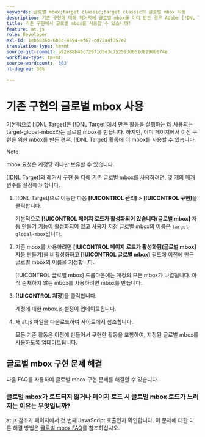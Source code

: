 ```yaml
---
keywords: 글로벌 mbox;target classic;target classic의 글로벌 mbox 사용
description: 기존 구현에 대해 페이지에 글로벌 mbox를 이미 만든 경우 Adobe [!DNL Target] 활동에 기존 글로벌 mbox를 사용하는 방법을 알아봅니다.
title: 기존 구현에서 글로벌 mbox를 사용할 수 있습니까?
feature: at.js
role: Developer
exl-id: 1eb6836b-6b3c-4494-af67-cd72a4f357e2
translation-type: tm+mt
source-git-commit: a92e88b46c72971d5d3c752593d651d8290b674e
workflow-type: tm+mt
source-wordcount: '303'
ht-degree: 36%

---
```


# 기존 구현의 글로벌 mbox 사용

기본적으로 [!DNL Target]은 [!DNL Target]에서 만든 활동을 실행하는 데 사용되는 target-global-mbox라는 글로벌 mbox를 만듭니다. 하지만, 이미 페이지에서 이전 구현을 위한 mbox를 만든 경우, [!DNL Target] 활동에 이 mbox를 사용할 수 있습니다.

>[!NOTE]
>
>mbox 요청은 계정당 하나만 보유할 수 있습니다.

[!DNL Target]와 레거시 구현 둘 다에 기존 글로벌 mbox를 사용하려면, 몇 개의 매개 변수를 설정해야 합니다.

1. [!DNL Target]으로 이동한 다음 **[!UICONTROL 관리]** > **[!UICONTROL 구현]**&#x200B;을 클릭합니다.

   기본적으로 **[!UICONTROL 페이지 로드가 활성화되어 있습니다(글로벌 mbox]** 자동 만들기 기능이 활성화되어 있고 사용자 지정 글로벌 mbox의 이름은 `target-global-mbox`입니다.

1. 기존 mbox를 사용하려면 **[!UICONTROL 페이지 로드가 활성화됨(글로벌 mbox]** 자동 만들기)을 비활성화하고 **[!UICONTROL 글로벌 mbox]** 필드에 이전에 만든 글로벌 mbox의 이름을 지정합니다.

   [!UICONTROL 글로벌 mbox] 드롭다운에는 계정의 모든 mbox가 나열됩니다. 아직 존재하지 않는 mbox를 사용하려면 mbox를 만듭니다.

1. **[!UICONTROL 저장]**&#x200B;을 클릭합니다.

   계정에 대한 mbox.js 설정이 업데이트됩니다.

1. 새 at.js 파일을 다운로드하여 사이트에서 참조합니다.

   모든 기존 활동은 이전에 만들어서 구현한 활동을 포함하여, 지정된 글로벌 mbox를 사용하도록 업데이트됩니다.

## 글로벌 mbox 구현 문제 해결

다음 FAQ를 사용하여 글로벌 mbox 구현 문제를 해결할 수 있습니다.

### 글로벌 mbox가 로드되지 않거나 페이지 로드 시 글로벌 mbox 로드가 느려지는 이유는 무엇입니까?

at.js 참조가 페이지에서 첫 번째 JavaScript 호출인지 확인합니다. 이 문제에 대한 다른 해결 방법은 [글로벌 mbox FAQ](/help/c-implementing-target/c-implementing-target-for-client-side-web/c-target-atjs-faq/global-mbox-frequently-asked-questions.md)를 참조하십시오.
